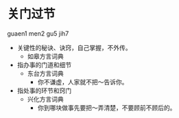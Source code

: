 





# 关门过节
guaen1 men2 gu5 jih7
+ 关键性的秘诀、诀窍，自己掌握，不外传。
  * 如皋方言词典
+ 指办事的门道和细节
  * 东台方言词典
    - 你不谦虚，人家就不把～告诉你。
+ 指处事的环节和窍门
  * 兴化方言词典
    - 你到哪块做事先要把～弄清楚，不要顾前不顾后的。
